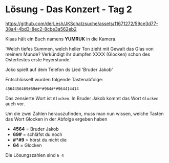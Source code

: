 # Lösung - Das Konzert - Tag 2

https://github.com/derLesh/JKSchatzsuche/assets/11671272/59ce3d77-38a4-4bd3-8ec2-8cbe3a562eb2

Klaas hält ein Buch namens **YUMRUK** in die Kamera.

'Welch tiefes Summen, welch heller Ton zieht mit Gewalt das Glas von meinem Munde? Verkündigt ihr dumpfen XXXX (Glocken) schon des Osterfestes erste Feyerstunde.'

Joko spielt auf dem Telefon ds Lied 'Bruder Jakob'

Entschlüsselt wurden folgende Tastenabfolge: 

`4564456469#69##*#964#*#964414414`

Das zensierte Wort ist `Glocken`. In Bruder Jakob kommt das Wort `Glocken` auch vor.

Um die zwei Zahlen herauszufinden, muss man nun wissen, welche Tasten das Wort Glocken in der Abfolge ergeben haben

- **4564** = Bruder Jakob
- **69#** = schläfst du noch
- **#*#9** = hörst du nicht die
- **64** = Glocken

Die Lösungszahlen sind `6 4`

